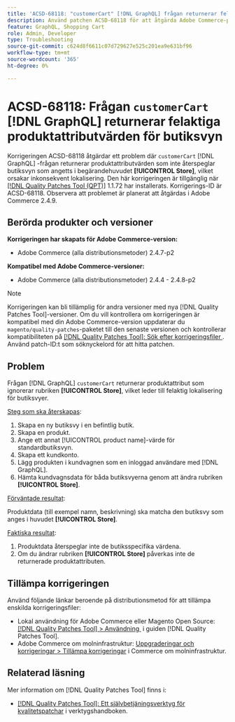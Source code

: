 ```yaml
---
title: 'ACSD-68118: "customerCart" [!DNL GraphQL] frågan returnerar felaktiga produktattributvärden för butiksvyn'
description: Använd patchen ACSD-68118 för att åtgärda Adobe Commerce-problemet där kundvagnen  [!DNL GraphQL] returnerar produktattributvärden som inte återspeglar butiksvyn som angetts i begärans [!UICONTROL Store]-huvud, vilket orsakar inkonsekvent lokalisering.
feature: GraphQL, Shopping Cart
role: Admin, Developer
type: Troubleshooting
source-git-commit: c624d8f6611c07d729627e525c201ea9e631bf96
workflow-type: tm+mt
source-wordcount: '365'
ht-degree: 0%

---
```



# ACSD-68118: Frågan `customerCart` [!DNL GraphQL] returnerar felaktiga produktattributvärden för butiksvyn

Korrigeringen ACSD-68118 åtgärdar ett problem där `customerCart` [!DNL GraphQL] -frågan returnerar produktattributvärden som inte återspeglar butiksvyn som angetts i begärandehuvudet **[!UICONTROL Store]**, vilket orsakar inkonsekvent lokalisering. Den här korrigeringen är tillgänglig när [[!DNL Quality Patches Tool (QPT)]](/help/tools/quality-patches-tool/quality-patches-tool-to-self-serve-quality-patches.md) 1.1.72 har installerats. Korrigerings-ID är ACSD-68118. Observera att problemet är planerat att åtgärdas i Adobe Commerce 2.4.9.

## Berörda produkter och versioner

**Korrigeringen har skapats för Adobe Commerce-version:**

* Adobe Commerce (alla distributionsmetoder) 2.4.7-p2

**Kompatibel med Adobe Commerce-versioner:**

* Adobe Commerce (alla distributionsmetoder) 2.4.4 - 2.4.8-p2

>[!NOTE]
>
>Korrigeringen kan bli tillämplig för andra versioner med nya [!DNL Quality Patches Tool]-versioner. Om du vill kontrollera om korrigeringen är kompatibel med din Adobe Commerce-version uppdaterar du `magento/quality-patches`-paketet till den senaste versionen och kontrollerar kompatibiliteten på [[!DNL Quality Patches Tool]: Sök efter korrigeringsfiler &#x200B;](https://experienceleague.adobe.com/tools/commerce-quality-patches/index.html?lang=sv-SE). Använd patch-ID:t som söknyckelord för att hitta patchen.

## Problem

Frågan [!DNL GraphQL] `customerCart` returnerar produktattribut som ignorerar rubriken **[!UICONTROL Store]**, vilket leder till felaktig lokalisering för butiksvyer.

<u>Steg som ska återskapas</u>:

1. Skapa en ny butiksvy i en befintlig butik.
1. Skapa en produkt.
1. Ange ett annat [!UICONTROL product name]-värde för standardbutiksvyn.
1. Skapa ett kundkonto.
1. Lägg produkten i kundvagnen som en inloggad användare med [!DNL GraphQL].
1. Hämta kundvagnsdata för båda butiksvyerna genom att ändra rubriken **[!UICONTROL Store]**.

<u>Förväntade resultat</u>:

Produktdata (till exempel namn, beskrivning) ska matcha den butiksvy som anges i huvudet **[!UICONTROL Store]**.

<u>Faktiska resultat</u>:

1. Produktdata återspeglar inte de butiksspecifika värdena.
1. Om du ändrar rubriken **[!UICONTROL Store]** påverkas inte de returnerade produktattributen.

## Tillämpa korrigeringen

Använd följande länkar beroende på distributionsmetod för att tillämpa enskilda korrigeringsfiler:

* Lokal användning för Adobe Commerce eller Magento Open Source: [[!DNL Quality Patches Tool] > Användning &#x200B;](/help/tools/quality-patches-tool/usage.md) i guiden [!DNL Quality Patches Tool].
* Adobe Commerce om molninfrastruktur: [Uppgraderingar och korrigeringar > Tillämpa korrigeringar](https://experienceleague.adobe.com/docs/commerce-cloud-service/user-guide/develop/upgrade/apply-patches.html?lang=sv-SE) i Commerce om molninfrastruktur.

## Relaterad läsning

Mer information om [!DNL Quality Patches Tool] finns i:

* [[!DNL Quality Patches Tool]: Ett självbetjäningsverktyg för kvalitetspatchar](/help/tools/quality-patches-tool/quality-patches-tool-to-self-serve-quality-patches.md) i verktygshandboken.
